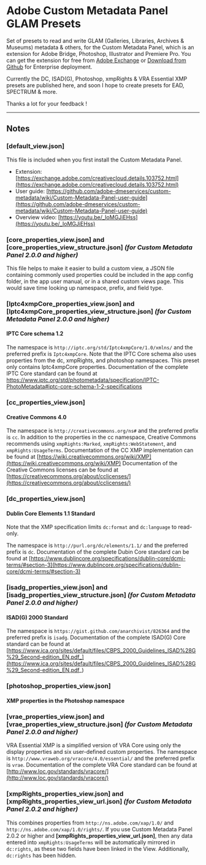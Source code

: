 # Adobe Custom Metadata Panel GLAM Presets

Set of presets to read and write GLAM (Galleries, Libraries, Archives & Museums) metadata & others, for the Custom Metadata Panel, which is an extension for Adobe Bridge, Photoshop, Illustrator and Premiere Pro. You can get the extension for free from [Adobe Exchange](https://exchange.adobe.com/creativecloud.details.103752.html) or [Download from Github](https://github.com/adobe-dmeservices/custom-metadata) for Enterprise deployment. 


Currently the DC, ISAD(G), Photoshop, xmpRights & VRA Essential XMP presets are published here, and soon I hope to create presets for EAD, SPECTRUM & more.

Thanks a lot for your feedback !

---

## Notes


### **[default_view.json]**

This file is included when you first install the Custom Metadata Panel.

* Extension: [https://exchange.adobe.com/creativecloud.details.103752.html](https://exchange.adobe.com/creativecloud.details.103752.html)
* User guide: [https://github.com/adobe-dmeservices/custom-metadata/wiki/Custom-Metadata-Panel-user-guide](https://github.com/adobe-dmeservices/custom-metadata/wiki/Custom-Metadata-Panel-user-guide)
* Overview video: [https://youtu.be/_IoMGJiEHss](https://youtu.be/_IoMGJiEHss)

### **[core_properties_view.json]** and **[core_properties_view_structure.json]** _(for Custom Metadata Panel 2.0.0 and higher)_
This file helps to make it easier to build a custom view, a JSON file containing commonly used properties could be included in the app config folder, in the app user manual, or in a shared custom views page. This would save time looking up namespace, prefix, and field type.


### **[Iptc4xmpCore_properties_view.json]** and **[Iptc4xmpCore_properties_view_structure.json]** _(for Custom Metadata Panel 2.0.0 and higher)_
#### IPTC Core schema 1.2

The namespace is ``http://iptc.org/std/Iptc4xmpCore/1.0/xmlns/`` and the preferred prefix is ``Iptc4xmpCore``.
Note that the IPTC Core schema also uses properties from the dc, xmpRights, and photoshop namespaces. This preset only contains Iptc4xmpCore properties.
Documentation of the complete IPTC Core standard can be found at https://www.iptc.org/std/photometadata/specification/IPTC-PhotoMetadata#iptc-core-schema-1-2-specifications

### **[cc_properties_view.json]**
#### Creative Commons 4.0

The namespace is ``http://creativecommons.org/ns#`` and the preferred prefix is ``cc``. In addition to the properties in the cc namespace, Creative Commons recommends using ``xmpRights:Marked``, ``xmpRights:WebStatement``, and ``xmpRights:UsageTerms``. Documentation of the CC XMP implementation can be found at [https://wiki.creativecommons.org/wiki/XMP](https://wiki.creativecommons.org/wiki/XMP) Documentation of the Creative Commons licenses can be found at [https://creativecommons.org/about/cclicenses/](https://creativecommons.org/about/cclicenses/)

### **[dc_properties_view.json]**
#### Dublin Core Elements 1.1 Standard

Note that the XMP specification limits ``dc:format`` and ``dc:language`` to read-only.

The namespace is ``http://purl.org/dc/elements/1.1/`` and the preferred prefix is ``dc``.
Documentation of the complete Dubin Core standard can be found at [https://www.dublincore.org/specifications/dublin-core/dcmi-terms/#section-3](https://www.dublincore.org/specifications/dublin-core/dcmi-terms/#section-3)

### **[isadg_properties_view.json]** and **[isadg_properties_view_structure.json]** _(for Custom Metadata Panel 2.0.0 and higher)_
#### ISAD(G) 2000 Standard

The namespace is ``https://gist.github.com/anarchivist/826364`` and the preferred prefix is ``isadg``.
Documentation of the complete ISAD(G) Core standard can be found at [https://www.ica.org/sites/default/files/CBPS_2000_Guidelines_ISAD%28G%29_Second-edition_EN.pdf_](https://www.ica.org/sites/default/files/CBPS_2000_Guidelines_ISAD%28G%29_Second-edition_EN.pdf_)

### **[photoshop_properties_view.json]**
#### XMP properties in the Photoshop namespace

### **[vrae_properties_view.json]** and **[vrae_properties_view_structure.json]** _(for Custom Metadata Panel 2.0.0 and higher)_
VRA Essential XMP is a simplified version of VRA Core using only the display properties and six user-defined custom properties. 
The namespace is ``http://www.vraweb.org/vracore/4.0/essential/`` and the preferred prefix is ``vrae``.
Documentation of the complete VRA Core standard can be found at [http://www.loc.gov/standards/vracore/](http://www.loc.gov/standards/vracore/)

### **[xmpRights_properties_view.json]** and **[xmpRights_properties_view_url.json]** _(for Custom Metadata Panel 2.0.2 and higher)_
This combines properties from ``http://ns.adobe.com/xap/1.0/`` and ``http://ns.adobe.com/xap/1.0/rights/``. If you use Custom Metadata Panel 2.0.2 or higher and **[xmpRights_properties_view_url.json]**, then any data entered into ``xmpRights:UsageTerms`` will be automatically mirrored in ``dc:rights``, as these two fields have been linked in the View. Additionally, ``dc:rights`` has been hidden.
